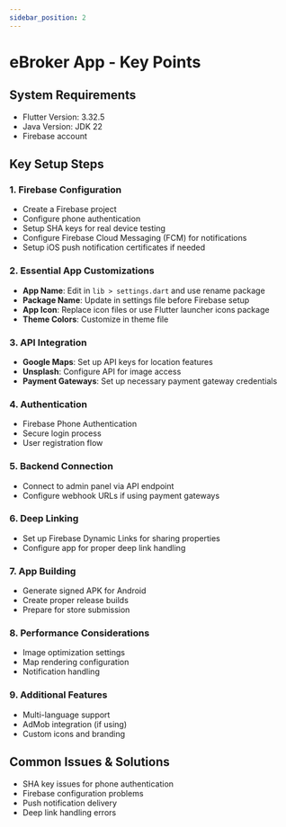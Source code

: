 ```yaml
---
sidebar_position: 2
---
```


# eBroker App - Key Points

## System Requirements

- Flutter Version: 3.32.5
- Java Version: JDK 22
- Firebase account

## Key Setup Steps

### 1. Firebase Configuration

- Create a Firebase project
- Configure phone authentication
- Setup SHA keys for real device testing
- Configure Firebase Cloud Messaging (FCM) for notifications
- Setup iOS push notification certificates if needed

### 2. Essential App Customizations

- **App Name**: Edit in `lib > settings.dart` and use rename package
- **Package Name**: Update in settings file before Firebase setup
- **App Icon**: Replace icon files or use Flutter launcher icons package
- **Theme Colors**: Customize in theme file

### 3. API Integration

- **Google Maps**: Set up API keys for location features
- **Unsplash**: Configure API for image access
- **Payment Gateways**: Set up necessary payment gateway credentials

### 4. Authentication

- Firebase Phone Authentication
- Secure login process
- User registration flow

### 5. Backend Connection

- Connect to admin panel via API endpoint
- Configure webhook URLs if using payment gateways

### 6. Deep Linking

- Set up Firebase Dynamic Links for sharing properties
- Configure app for proper deep link handling

### 7. App Building

- Generate signed APK for Android
- Create proper release builds
- Prepare for store submission

### 8. Performance Considerations

- Image optimization settings
- Map rendering configuration
- Notification handling

### 9. Additional Features

- Multi-language support
- AdMob integration (if using)
- Custom icons and branding

## Common Issues & Solutions

- SHA key issues for phone authentication
- Firebase configuration problems
- Push notification delivery
- Deep link handling errors
